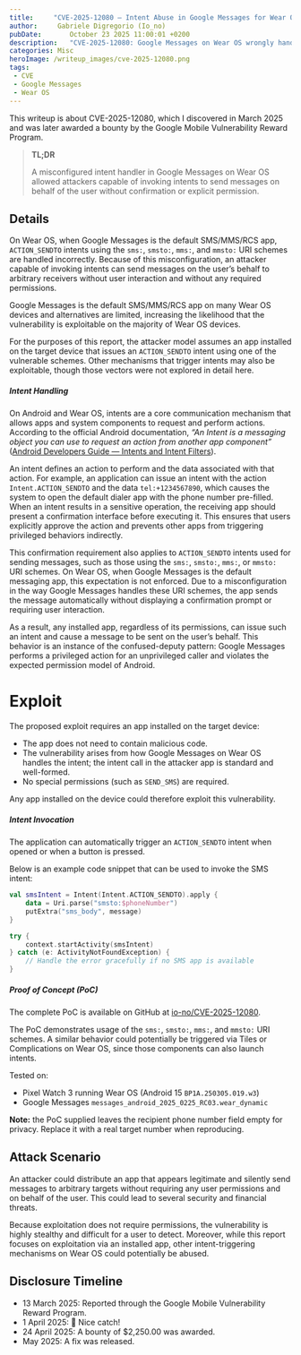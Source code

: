 ```yaml
---
title:     "CVE-2025-12080 — Intent Abuse in Google Messages for Wear OS for Silent Message Sending"
author:     Gabriele Digregorio (Io_no)
pubDate:       October 23 2025 11:00:01 +0200
description:   "CVE-2025-12080: Google Messages on Wear OS wrongly handles ACTION_SENDTO (sms:, smsto:, mms:, mmsto:), allowing silent message sends without user confirmation."
categories: Misc
heroImage: /writeup_images/cve-2025-12080.png
tags:
 - CVE
 - Google Messages
 - Wear OS
---
```


This writeup is about CVE-2025-12080, which I discovered in March 2025 and was later awarded a bounty by the Google Mobile Vulnerability Reward Program.

> **TL;DR**
>
> A misconfigured intent handler in Google Messages on Wear OS allowed attackers capable of invoking intents to send messages on behalf of the user without confirmation or explicit permission.

## Details

On Wear OS, when Google Messages is the default SMS/MMS/RCS app, `ACTION_SENDTO` intents using the `sms:`, `smsto:`, `mms:`, and `mmsto:` URI schemes are handled incorrectly. Because of this misconfiguration, an attacker capable of invoking intents can send messages on the user’s behalf to arbitrary receivers without user interaction and without any required permissions.


Google Messages is the default SMS/MMS/RCS app on many Wear OS devices and alternatives are limited, increasing the likelihood that the vulnerability is exploitable on the majority of Wear OS devices.

For the purposes of this report, the attacker model assumes an app installed on the target device that issues an `ACTION_SENDTO` intent using one of the vulnerable schemes. Other mechanisms that trigger intents may also be exploitable, though those vectors were not explored in detail here.

##### Intent Handling

On Android and Wear OS, intents are a core communication mechanism that allows apps and system components to request and perform actions. According to the official Android documentation, *“An Intent is a messaging object you can use to request an action from another app component”* ([Android Developers Guide — Intents and Intent Filters](https://developer.android.com/guide/components/intents-filters)).

An intent defines an action to perform and the data associated with that action. For example, an application can issue an intent with the action `Intent.ACTION_SENDTO` and the data `tel:+1234567890`, which causes the system to open the default dialer app with the phone number pre-filled. When an intent results in a sensitive operation, the receiving app should present a confirmation interface before executing it. This ensures that users explicitly approve the action and prevents other apps from triggering privileged behaviors indirectly.

This confirmation requirement also applies to `ACTION_SENDTO` intents used for sending messages, such as those using the `sms:`, `smsto:`, `mms:`, or `mmsto:` URI schemes. On Wear OS, when Google Messages is the default messaging app, this expectation is not enforced. Due to a misconfiguration in the way Google Messages handles these URI schemes, the app sends the message automatically without displaying a confirmation prompt or requiring user interaction.

As a result, any installed app, regardless of its permissions, can issue such an intent and cause a message to be sent on the user’s behalf. This behavior is an instance of the confused-deputy pattern: Google Messages performs a privileged action for an unprivileged caller and violates the expected permission model of Android.


# Exploit

The proposed exploit requires an app installed on the target device:

- The app does not need to contain malicious code.
- The vulnerability arises from how Google Messages on Wear OS handles the intent; the intent call in the attacker app is standard and well-formed.
- No special permissions (such as `SEND_SMS`) are required.

Any app installed on the device could therefore exploit this vulnerability.


##### Intent Invocation

The application can automatically trigger an `ACTION_SENDTO` intent when opened or when a button is pressed.

Below is an example code snippet that can be used to invoke the SMS intent:

```kotlin
val smsIntent = Intent(Intent.ACTION_SENDTO).apply {
    data = Uri.parse("smsto:$phoneNumber")
    putExtra("sms_body", message)
}

try {
    context.startActivity(smsIntent)
} catch (e: ActivityNotFoundException) {
    // Handle the error gracefully if no SMS app is available
}
```

##### Proof of Concept (PoC)
The complete PoC is available on GitHub at [io-no/CVE-2025-12080](https://github.com/io-no/CVE-Reports/tree/main/CVE-2025-12080).

The PoC demonstrates usage of the `sms:`, `smsto:`, `mms:`, and `mmsto:` URI schemes. A similar behavior could potentially be triggered via Tiles or Complications on Wear OS, since those components can also launch intents.

Tested on:

- Pixel Watch 3 running Wear OS (Android 15 `BP1A.250305.019.w3`)
- Google Messages `messages_android_2025_0225_RC03.wear_dynamic`

**Note:** the PoC supplied leaves the recipient phone number field empty for privacy. Replace it with a real target number when reproducing.

## Attack Scenario
An attacker could distribute an app that appears legitimate and silently send messages to arbitrary targets without requiring any user permissions and on behalf of the user. This could lead to several security and financial threats.

Because exploitation does not require permissions, the vulnerability is highly stealthy and difficult for a user to detect. Moreover, while this report focuses on exploitation via an installed app, other intent-triggering mechanisms on Wear OS could potentially be abused.

## Disclosure Timeline
- 13 March 2025: Reported through the Google Mobile Vulnerability Reward Program.
- 1 April 2025: 🎉 Nice catch!
- 24 April 2025: A bounty of $2,250.00 was awarded.
- May 2025: A fix was released.
